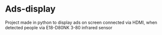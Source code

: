 # Ads-display
Project made in python to display ads on screen connected via HDMI, when detected people via E18-D80NK 3-80 infrared sensor
